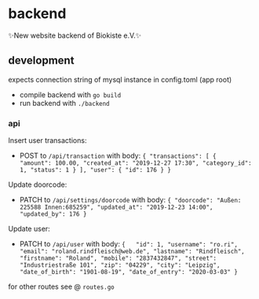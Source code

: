 # backend
✨New website backend of Biokiste e.V.✨

## development

expects connection string of mysql instance in config.toml (app root)

- compile backend with `go build`
- run backend with `./backend`


### api 

Insert user transactions:
- POST to `/api/transaction` with body:
`{
	"transactions": [
	{	
		"amount": 100.00,
		"created_at": "2019-12-27 17:30",
		"category_id": 1,
		"status": 1
	}
	],
	"user": {
	"id": 176
	}
}`

Update doorcode:
- PATCH to `/api/settings/doorcode` with body:
`{
	"doorcode": "Außen: 225588 Innen:685259",
	"updated_at": "2019-12-23 14:00",
	"updated_by": 176
}`

Update user:
- PATCH to `/api/user` with body:
`{	
	"id": 1,
	"username": "ro.ri",
	"email": "roland.rindfleisch@web.de",
	"lastname": "Rindfleisch",
	"firstname": "Roland",
	"mobile": "2837432847",
	"street": "Industriestraße 101",
	"zip": "04229",
	"city": "Leipzig",
	"date_of_birth": "1901-08-19",
	"date_of_entry": "2020-03-03"
}`

for other routes see @ `routes.go`
